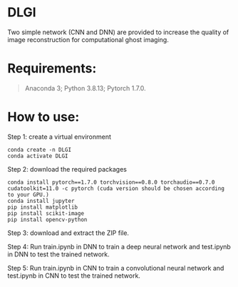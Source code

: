 # DLGI
Two simple network (CNN and DNN) are provided to increase the quality of image reconstruction for computational ghost imaging.

# Requirements: 

> Anaconda 3; Python 3.8.13; Pytorch 1.7.0.

# How to use:

Step 1: create a virtual environment
```
conda create -n DLGI
conda activate DLGI
```

Step 2: download the required packages
```
conda install pytorch==1.7.0 torchvision==0.8.0 torchaudio==0.7.0 cudatoolkit=11.0 -c pytorch (cuda version should be chosen according to your GPU.)
conda install jupyter
pip install matplotlib
pip install scikit-image
pip install opencv-python
```

Step 3: download and extract the ZIP file.

Step 4: Run train.ipynb in DNN to train a deep neural network and test.ipynb in DNN to test the trained network.

Step 5: Run train.ipynb in CNN to train a convolutional neural network and test.ipynb in CNN to test the trained network.
